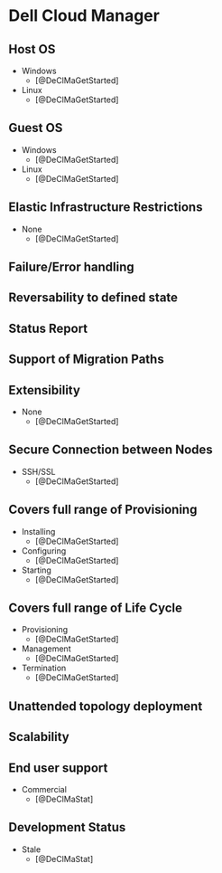 # Dell Cloud Manager

## Host OS
- Windows
    - [@DeClMaGetStarted]
- Linux
    - [@DeClMaGetStarted]

## Guest OS
- Windows
    - [@DeClMaGetStarted]
- Linux
    - [@DeClMaGetStarted]

## Elastic Infrastructure Restrictions
- None
    - [@DeClMaGetStarted]

## Failure/Error handling

## Reversability to defined state

## Status Report

## Support of Migration Paths

## Extensibility
- None
    - [@DeClMaGetStarted]

## Secure Connection between Nodes
- SSH/SSL
    - [@DeClMaGetStarted]

## Covers full range of Provisioning
- Installing
    - [@DeClMaGetStarted]
- Configuring
    - [@DeClMaGetStarted]
- Starting
    - [@DeClMaGetStarted]

## Covers full range of Life Cycle
- Provisioning
    - [@DeClMaGetStarted]
- Management
    - [@DeClMaGetStarted]
- Termination
    - [@DeClMaGetStarted]

## Unattended topology deployment

## Scalability

## End user support
- Commercial
    - [@DeClMaStat]

## Development Status
- Stale
    - [@DeClMaStat]

